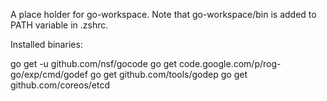 A place holder for go-workspace.  Note that go-workspace/bin is added to
PATH variable in .zshrc.

Installed binaries:

go get -u github.com/nsf/gocode
go get code.google.com/p/rog-go/exp/cmd/godef
go get github.com/tools/godep
go get github.com/coreos/etcd
